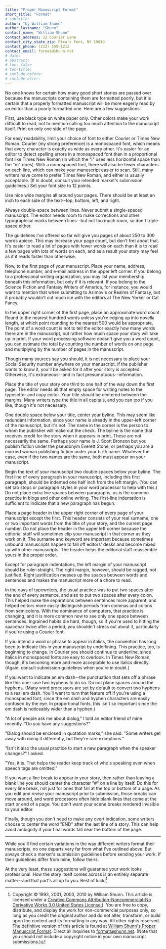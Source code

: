 ```yaml
---
title: "Proper Manuscript Format"
short_title: "Format"
# subtitle:
author: "by William Shunn"
author_lastname: "Shunn"
contact_name: "William Shunn"
contact_address: 12 Courier Lane
contact_city_state_zip: Pica's Font, NY 10010
contact_phone: (212) 555-1212
contact_email: format@shunn.net
# date:
# abstract:
# toc: false
# toc-title:
# include-before:
# include-after:
---
```

No one knows for certain how many good short stories are passed over because the manuscripts containing them are formatted poorly, but it is certain that a properly formatted manuscript will be more eagerly read by an editor than a poorly formatted one. Here are a few suggestions.

First, use black type on white paper only. Other colors make your work difficult to read, not to mention calling too much attention to the manuscript itself. Print on only one side of the page.

For easy readability, limit your choice of font to either Courier or Times New Roman. Courier (my strong preference) is a monospaced font, which means that every character is exactly as wide as every other. It's easier for an editor to detect spelling errors in a monospaced font than in a proportional font like Times New Roman (in which the "i" uses less horizontal space than the "m" does). With a monospaced font, there will also be fewer characters on each line, which can make your manuscript easier to scan. Still, many writers have come to prefer Times New Roman, and either is usually acceptable. (If in doubt, consult your intended market's submission guidelines.) Set your font size to 12 points.

Use nice wide margins all around your pages. There should be at least an inch to each side of the text--top, bottom, left, and right.

Always double-space between lines. Never submit a single-spaced manuscript. The editor needs room to make corrections and other typographical marks between lines--but not too much room, so don't triple-space either.

The guidelines I've offered so far will give you pages of about 250 to 300 words apiece. This may increase your page count, but don't fret about that. It's easier to read a lot of pages with fewer words on each than it is to read a few pages with lots of words on each, and as a result your story may feel as if it reads faster than otherwise.

Now, to the first page of your manuscript. Place your name, address, telephone number, and e-mail address in the upper left corner. If you belong to a professional writing organization, you may list your membership beneath this information, but only if it is relevant. If you belong to the Science Fiction and Fantasy Writers of America, for instance, you would want to mention that when submitting to Asimov's or Realms of Fantasy, but it probably wouldn't cut much ice with the editors at The New Yorker or Cat Fancy.

In the upper right corner of the first page, place an approximate word count. Round to the nearest hundred words unless you're edging up into novella length, at which point rounding to the nearest 500 would be appropriate. The point of a word count is not to tell the editor exactly how many words there are in the manuscript, but rather how much space your story will take up in print. If your word processing software doesn't give you a word count, you can estimate the total by counting the number of words on one page and multiplying by the number of pages in the manuscript.

Though many sources say you should, it is not necessary to place your Social Security number anywhere on your manuscript. If the publisher wants to know it, you'll be asked for it after your story is accepted. Otherwise, it's extraneous--and in fact presumptuous--information.

Place the title of your story one third to one half of the way down the first page. The editor needs all that empty space for writing notes to the typesetter and copy editor. Your title should be centered between the margins. Many writers type the title in all capitals, and you can too if you like, though it's not necessary.

One double space below your title, center your byline. This may seem like redundant information, since your name is already in the upper-left corner of the manuscript, but it's not. The name in the corner is the person to whom the publisher will make out the check. The byline is the name that receives credit for the story when it appears in print. These are not necessarily the same. Perhaps your name is J. Scott Bronson but you publish fiction under the pseudonym Everett Stone, or perhaps you are a married woman publishing fiction under your birth name. Whatever the case, even if the two names are the same, both must appear on your manuscript.

Begin the text of your manuscript two double spaces below your byline. The first line of every paragraph in your manuscript, including this first paragraph, should be indented one half inch from the left margin. (You can set tab stops or paragraph styles in your word processor to help with this.) Do not place extra line spaces between paragraphs, as is the common practice in blogs and other online writing. The first-line indentation is sufficient to indicate that a new paragraph has begun.

Place a page header in the upper right corner of every page of your manuscript except the first. This header consists of your real surname, one or two important words from the title of your story, and the current page number. Do not place the header in the upper left corner because the editorial staff will sometimes clip your manuscript in that corner as they work on it. The surname and keyword are important because sometimes unbound manuscripts happen to fall off editors' desks and become mixed up with other manuscripts. The header helps the editorial staff reassemble yours in the proper order.

Except for paragraph indentations, the left margin of your manuscript should be ruler-straight. The right margin, however, should be ragged, not justified. Right justification messes up the spaces between words and sentences and makes the manuscript more of a chore to read.

In the days of typewriters, the usual practice was to put two spaces after the end of every sentence, and also to put two spaces after every colon. This helped make the separations between sentences more apparent, and helped editors more easily distinguish periods from commas and colons from semicolons. With the dominance of computers, that practice is changing, and it is more common now to see only one space between sentences. Ingrained habits die hard, though, so if you're used to hitting the spacebar twice after a period, you shouldn't stress out about it, particularly if you're using a Courier font.

If you intend a word or phrase to appear in italics, the convention has long been to indicate this in your manuscript by underlining. This practice, too, is beginning to change. In Courier you should continue to underline, since italics in monospaced fonts are easy to overlook. In Times New Roman, though, it's becoming more and more acceptable to use italics directly. (Again, consult submission guidelines when you're in doubt.)

If you want to indicate an em dash--the punctuation that sets off a phrase like this one--use two hyphens to do so. Do not place spaces around the hyphens. (Many word processors are set by default to convert two hyphens to a real em dash. You'll want to turn that feature off if you're using a monospaced font, since the em dash and hyphen characters are easily confused by the eye. In proportional fonts, this isn't so important since the em dash is noticeably wider than a hyphen.)

"A lot of people ask me about dialog," I told an editor friend of mine recently. "Do you have any suggestions?"

"Dialog should be enclosed in quotation marks," she said. "Some writers get away with doing it differently, but they're rare exceptions."

"Isn't it also the usual practice to start a new paragraph when the speaker changes?" I asked.

"Yes, it is. That helps the reader keep track of who's speaking even when speech tags are omitted."

If you want a line break to appear in your story, then rather than leaving a blank line you should center the character "#" on a line by itself. Do this for every line break, not just for ones that fall at the top or bottom of a page. As you edit and revise your manuscript prior to submission, those breaks can move around, and word processors often hide blank lines that come at the start or end of a page. You don't want your scene breaks rendered invisible to your editor.

Finally, though you don't need to make any overt indication, some writers choose to center the word "END" after the last line of a story. This can help avoid ambiguity if your final words fall near the bottom of the page.

***

While you'll find certain variations in the way different writers format their manuscripts, no one departs very far from what I've outlined above. But always check a market's submission guidelines before sending your work. If their guidelines differ from mine, follow theirs.

At the very least, these suggestions will guarantee your work looks professional. How the story itself comes across is an entirely separate matter--and that part's all up to you. Best of luck![^copyright]

[^copyright]: Copyright © 1993, 2001, 2003, 2010 by William Shunn. This article is licensed under a [Creative Commons Attribution-Noncommercial-No Derivative Works 3.0 United States License.](http://creativecommons.org/licenses/by-nc-nd/3.0/us/)). You are free to copy, distribute, and display the work for non-commercial purposes only, so long as you credit the original author and do not alter, transform, or build upon the content and its formatting in any way. All other rights reserved. The definitive version of this article is found at [William Shunn's Proper Manuscript Format](http://www.shunn.net/format.html). Direct all inquiries to format@shunn.net. (Note that you should not include a copyright notice in your own manuscript submissions.)

